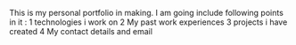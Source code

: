 This is my personal portfolio in making. I am going include following points in it :
1 technologies i work on
2 My past work experiences
3 projects i have created
4 My contact details and email
